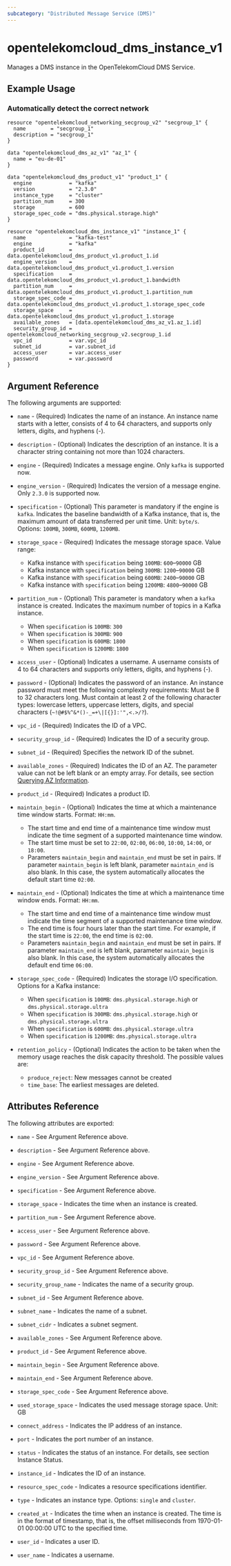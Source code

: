 ```yaml
---
subcategory: "Distributed Message Service (DMS)"
---
```


# opentelekomcloud_dms_instance_v1

Manages a DMS instance in the OpenTelekomCloud DMS Service.

## Example Usage

### Automatically detect the correct network

```hcl
resource "opentelekomcloud_networking_secgroup_v2" "secgroup_1" {
  name        = "secgroup_1"
  description = "secgroup_1"
}

data "opentelekomcloud_dms_az_v1" "az_1" {
  name = "eu-de-01"
}

data "opentelekomcloud_dms_product_v1" "product_1" {
  engine            = "kafka"
  version           = "2.3.0"
  instance_type     = "cluster"
  partition_num     = 300
  storage           = 600
  storage_spec_code = "dms.physical.storage.high"
}

resource "opentelekomcloud_dms_instance_v1" "instance_1" {
  name              = "kafka-test"
  engine            = "kafka"
  product_id        = data.opentelekomcloud_dms_product_v1.product_1.id
  engine_version    = data.opentelekomcloud_dms_product_v1.product_1.version
  specification     = data.opentelekomcloud_dms_product_v1.product_1.bandwidth
  partition_num     = data.opentelekomcloud_dms_product_v1.product_1.partition_num
  storage_spec_code = data.opentelekomcloud_dms_product_v1.product_1.storage_spec_code
  storage_space     = data.opentelekomcloud_dms_product_v1.product_1.storage
  available_zones   = [data.opentelekomcloud_dms_az_v1.az_1.id]
  security_group_id = opentelekomcloud_networking_secgroup_v2.secgroup_1.id
  vpc_id            = var.vpc_id
  subnet_id         = var.subnet_id
  access_user       = var.access_user
  password          = var.password
}
```

## Argument Reference

The following arguments are supported:

* `name` - (Required) Indicates the name of an instance. An instance name starts with a letter,
  consists of 4 to 64 characters, and supports only letters, digits, and hyphens (-).

* `description` - (Optional) Indicates the description of an instance. It is a character
  string containing not more than 1024 characters.

* `engine` - (Required) Indicates a message engine. Only `kafka` is supported now.

* `engine_version` - (Required) Indicates the version of a message engine.
  Only `2.3.0` is supported now.

* `specification` - (Optional) This parameter is mandatory if the engine is `kafka`.
  Indicates the baseline bandwidth of a Kafka instance, that is, the maximum amount
  of data transferred per unit time. Unit: `byte/s`. Options: `100MB`, `300MB`,
  `600MB`, `1200MB`.

* `storage_space` - (Required) Indicates the message storage space. Value range:
  * Kafka instance with `specification` being `100MB`: `600`–`90000` GB
  * Kafka instance with `specification` being `300MB`: `1200`–`90000` GB
  * Kafka instance with `specification` being `600MB`: `2400`–`90000` GB
  * Kafka instance with `specification` being `1200MB`: `4800`–`90000` GB

* `partition_num` - (Optional) This parameter is mandatory when a `kafka` instance is created.
  Indicates the maximum number of topics in a Kafka instance.
  * When `specification` is `100MB`: `300`
  * When `specification` is `300MB`: `900`
  * When `specification` is `600MB`: `1800`
  * When `specification` is `1200MB`: `1800`

* `access_user` - (Optional) Indicates a username. A username consists of 4 to 64 characters
  and supports only letters, digits, and hyphens (-).

* `password` - (Optional) Indicates the password of an instance. An instance password
  must meet the following complexity requirements: Must be 8 to 32 characters long.
  Must contain at least 2 of the following character types: lowercase letters, uppercase
  letters, digits, and special characters (`~!@#$%^&*()-_=+\|[{}]:'",<.>/?`).

* `vpc_id` - (Required) Indicates the ID of a VPC.

* `security_group_id` - (Required) Indicates the ID of a security group.

* `subnet_id` - (Required) Specifies the network ID of the subnet.

* `available_zones` - (Required) Indicates the ID of an AZ. The parameter value can not be
  left blank or an empty array. For details, see section
  [Querying AZ Information](https://docs.otc.t-systems.com/en-us/api/dms/dms-api-180514008.html).

* `product_id` - (Required) Indicates a product ID.

* `maintain_begin` - (Optional) Indicates the time at which a maintenance time window starts.
  Format: `HH:mm`.
  * The start time and end time of a maintenance time window must indicate the time segment of
  a supported maintenance time window.
  * The start time must be set to `22:00`, `02:00`, `06:00`, `10:00`, `14:00`, or `18:00`.
  * Parameters `maintain_begin` and `maintain_end` must be set in pairs. If parameter `maintain_begin`
  is left blank, parameter `maintain_end` is also blank. In this case, the system automatically
  allocates the default start time `02:00`.

* `maintain_end` - (Optional) Indicates the time at which a maintenance time window ends.
  Format: `HH:mm`.
  * The start time and end time of a maintenance time window must indicate the time segment of
  a supported maintenance time window.
  * The end time is four hours later than the start time. For example, if the start time is `22:00`,
  the end time is `02:00`.
  * Parameters `maintain_begin` and `maintain_end` must be set in pairs. If parameter `maintain_end` is left
  blank, parameter `maintain_begin` is also blank. In this case, the system automatically allocates
  the default end time `06:00`.

* `storage_spec_code` - (Required) Indicates the storage I/O specification. Options for a Kafka instance:
  * When `specification` is `100MB`: `dms.physical.storage.high` or `dms.physical.storage.ultra`
  * When `specification` is `300MB`: `dms.physical.storage.high` or `dms.physical.storage.ultra`
  * When `specification` is `600MB`: `dms.physical.storage.ultra`
  * When `specification` is `1200MB`: `dms.physical.storage.ultra`

* `retention_policy` - (Optional) Indicates the action to be taken when the memory usage reaches
  the disk capacity threshold. The possible values are:
  * `produce_reject`: New messages cannot be created
  * `time_base`: The earliest messages are deleted.

## Attributes Reference

The following attributes are exported:

* `name` - See Argument Reference above.

* `description` - See Argument Reference above.

* `engine` - See Argument Reference above.

* `engine_version` - See Argument Reference above.

* `specification` - See Argument Reference above.

* `storage_space` - Indicates the time when an instance is created.

* `partition_num` - See Argument Reference above.

* `access_user` - See Argument Reference above.

* `password` - See Argument Reference above.

* `vpc_id` - See Argument Reference above.

* `security_group_id` - See Argument Reference above.

* `security_group_name` - Indicates the name of a security group.

* `subnet_id` - See Argument Reference above.

* `subnet_name` - Indicates the name of a subnet.

* `subnet_cidr` - Indicates a subnet segment.

* `available_zones` - See Argument Reference above.

* `product_id` - See Argument Reference above.

* `maintain_begin` - See Argument Reference above.

* `maintain_end` - See Argument Reference above.

* `storage_spec_code` - See Argument Reference above.

* `used_storage_space` - Indicates the used message storage space. Unit: GB

* `connect_address` - Indicates the IP address of an instance.

* `port` - Indicates the port number of an instance.

* `status` - Indicates the status of an instance. For details, see section Instance Status.

* `instance_id` - Indicates the ID of an instance.

* `resource_spec_code` - Indicates a resource specifications identifier.

* `type` - Indicates an instance type. Options: `single` and `cluster`.

* `created_at` - Indicates the time when an instance is created. The time is in the format
  of timestamp, that is, the offset milliseconds from 1970-01-01 00:00:00 UTC to the specified time.

* `user_id` - Indicates a user ID.

* `user_name` -	Indicates a username.
